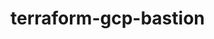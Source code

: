 
# terraform-gcp-bastion

<!-- BEGINNING OF PRE-COMMIT-TERRAFORM DOCS HOOK -->

<!-- END OF PRE-COMMIT-TERRAFORM DOCS HOOK -->
